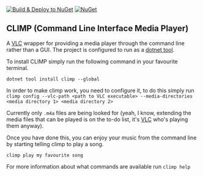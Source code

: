 [![Build & Deploy to NuGet](https://github.com/Andrei15193/CLIMP/workflows/Build%20&%20Deploy%20to%20NuGet/badge.svg)](https://github.com/Andrei15193/CLIMP/actions?query=workflow%3A%22Build+%26+Deploy+to+NuGet%22) [![NuGet](https://img.shields.io/nuget/v/Climp?label=Climp&logo=NuGet)](https://www.nuget.org/packages/Climp)

CLIMP (Command Line Interface Media Player)
-------------------------------------------

A [VLC](https://www.videolan.org/) wrapper for providing a media player through
the command line rather than a GUI. The project is configured to run as a
[dotnet tool](https://docs.microsoft.com/en-us/dotnet/core/tools/#tool-management-commands).

To install CLIMP simply run the following command in your favourite terminal.

```
dotnet tool install climp --global
```

In order to make climp work, you need to configure it, to do this simply run
`climp config --vlc-path <path to VLC executable> --media-directories <media directory 1> <media directory 2>`

Currently only `.m4a` files are being looked for (yeah, I know, extending the
media files that can be played is on the to-do list, it's
[VLC](https://www.videolan.org/) who's playing them anyway).

Once you have done this, you can enjoy your music from the command line by
starting telling climp to play a song.

```
climp play my favourite song
```

For more information about what commands are available run `climp help`